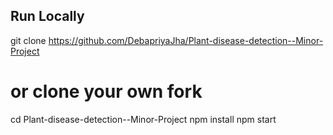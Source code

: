 ## Run Locally
git clone https://github.com/DebapriyaJha/Plant-disease-detection--Minor-Project 
# or clone your own fork
cd Plant-disease-detection--Minor-Project
npm install
npm start
```
